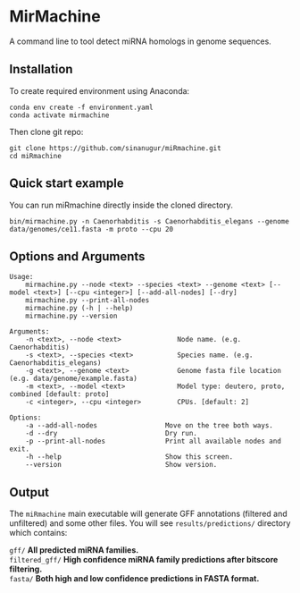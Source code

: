 # MirMachine
A command line to tool detect miRNA homologs in genome sequences.

Installation
------------
To create required environment using Anaconda:

```
conda env create -f environment.yaml
conda activate mirmachine
```

Then clone git repo:
```
git clone https://github.com/sinanugur/miRmachine.git
cd miRmachine
```

Quick start example
-------------------
You can run miRmachine directly inside the cloned directory.
```
bin/mirmachine.py -n Caenorhabditis -s Caenorhabditis_elegans --genome data/genomes/ce11.fasta -m proto --cpu 20
```

Options and Arguments
---------------------
```
Usage:
    mirmachine.py --node <text> --species <text> --genome <text> [--model <text>] [--cpu <integer>] [--add-all-nodes] [--dry]
    mirmachine.py --print-all-nodes
    mirmachine.py (-h | --help)
    mirmachine.py --version

Arguments:
    -n <text>, --node <text>              Node name. (e.g. Caenorhabditis)
    -s <text>, --species <text>           Species name. (e.g. Caenorhabditis_elegans)
    -g <text>, --genome <text>            Genome fasta file location (e.g. data/genome/example.fasta)
    -m <text>, --model <text>             Model type: deutero, proto, combined [default: proto]
    -c <integer>, --cpu <integer>         CPUs. [default: 2]

Options:
    -a --add-all-nodes                 Move on the tree both ways.
    -d --dry                           Dry run.
    -p --print-all-nodes               Print all available nodes and exit.
    -h --help                          Show this screen.
    --version                          Show version.
```

Output
------
The `miRmachine` main executable will generate GFF annotations (filtered and unfiltered) and some other files.
You will see `results/predictions/` directory which contains:

`gff/` __All predicted miRNA families.__  
`filtered_gff/` __High confidence miRNA family predictions after bitscore filtering.__  
`fasta/` __Both high and low confidence predictions in FASTA format.__  



